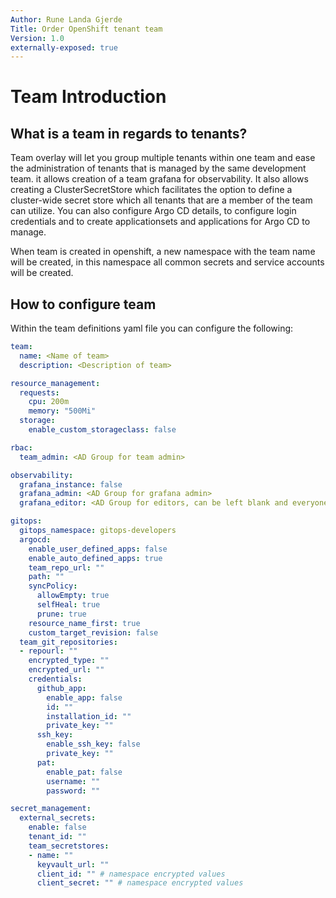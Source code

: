 ```yaml
---
Author: Rune Landa Gjerde
Title: Order OpenShift tenant team
Version: 1.0
externally-exposed: true
--- 
```

# Team Introduction

## What is a team in regards to tenants?

Team overlay will let you group multiple tenants within one team and ease the administration of tenants that is managed by the same development team. it allows creation of a team grafana for observability. It also allows creating a ClusterSecretStore which facilitates the option to define a cluster-wide secret store which all tenants that are a member of the team can utilize. You can also configure Argo CD details, to configure login credentials and to create applicationsets and applications for Argo CD to manage.

When team is created in openshift, a new namespace with the team name will be created, in this namespace all common secrets and service accounts will be created. 

## How to configure team

Within the team definitions yaml file you can configure the following:

```yaml
team:
  name: <Name of team>
  description: <Description of team>

resource_management:
  requests:
    cpu: 200m
    memory: "500Mi"
  storage:
    enable_custom_storageclass: false

rbac:  
  team_admin: <AD Group for team admin>

observability:
  grafana_instance: false
  grafana_admin: <AD Group for grafana admin>
  grafana_editor: <AD Group for editors, can be left blank and everyone will be editor>

gitops:
  gitops_namespace: gitops-developers
  argocd:
    enable_user_defined_apps: false
    enable_auto_defined_apps: true
    team_repo_url: ""
    path: ""
    syncPolicy:
      allowEmpty: true
      selfHeal: true
      prune: true
    resource_name_first: true
    custom_target_revision: false
  team_git_repositories:
  - repourl: "" 
    encrypted_type: ""
    encrypted_url: ""
    credentials:
      github_app: 
        enable_app: false
        id: ""
        installation_id: ""
        private_key: ""
      ssh_key:
        enable_ssh_key: false
        private_key: ""
      pat:
        enable_pat: false
        username: ""
        password: ""

secret_management:
  external_secrets:
    enable: false
    tenant_id: ""
    team_secretstores: 
    - name: ""
      keyvault_url: ""
      client_id: "" # namespace encrypted values
      client_secret: "" # namespace encrypted values
```

<!-- Moved to each feature under `<Team Features>` -->

<!-- # Features

```yaml
team:
  name: <name of team>
```
The team name chosen in team definitions value yaml is used in the tenant definitions yaml for connect tenants to the team. it is important that name is exactly the same.

```yaml
resource_management:
  requests:
    cpu: "200m"
    memory: "500Mi"
  storage:
    enable_custom_storageclass: false
```

Resource managment is used to set the cpu and memory request quotas for the team namespace.

```yaml
rbac:  
  team_admin: <AD Group for team admin>
```
rbac is used to give one specific group in openshift admin access over the team namespace. 

```yaml
observability:
  grafana_instance: false
  grafana_admin: <AD Group for grafana admin>
  grafana_editor: <AD Group for editors, can be left blank and everyone will be editor>
  notification:
    name: "teams-alert"
    type: teams <Tested with slack or teams, will most likely work with any webhook based type> 
    title: Grafana Alert
    webhook_url: "" <Slack or teams workflow webhook, will most likely work with other webhooks aswell>
    message: "An alert has been triggered in Grafana"
```
With observability you can enable a team grafana instance that uses the openshift credentials for login. This grafana instance will automaticly have datasources from all tenants managed by the team unless specificly disabled in the tenant definitions values yaml. grafana datasources from a tenant is default enabled. 

The grafana instance must have an admin group. it does not require editor group. but can be specified if multiple access levels is wanted. 

```yaml
gitops:
  argocd:
    enable_user_defined_apps: false
    enable_auto_defined_apps: true
    team_repo_url: ""
    path: ""
    syncPolicy:
      allowEmpty: true
      selfHeal: true
      prune: true
    resource_name_first: true
    custom_target_revision: false
  team_git_repositories:
  - repourl: "" 
    encrypted_type: ""
    encrypted_url: ""
    credentials:
      github_app: 
        enable_app: false
        id: ""
        installation_id: ""
        private_key: ""
      ssh_key:
        enable_ssh_key: false
        private_key: ""
      pat:
        enable_pat: false
        username: ""
        password: ""
```

The gitops feature is used to define the login credentials for Argo CD to use aswell as the repository Argo CD will use for the Argo CD applicationsets and applications.

You can read more in depth about this feature by following this link: [ArgoCD](../OpenShift%20Tenants/Tenant%20features/GitOps/argocd.md)

```yaml
secret_management:
  external_secrets:
    enable: false
    tenant_id: ""
    team_secretstores: 
    - name: ""
      keyvault_url: ""
      client_id: "" # namespace encrypted values
      client_secret: "" # namespace encrypted values
```

The secret managment feature is used to create global ClusterSecretStores in the team namespace, which can be utilized by multiple tenants that are a member of the team where the ClusterSecretStore is defined.

You can read more in depth about this feature by following this link: [Secret Managment](../OpenShift%20Tenants/Tenant%20features/external-secrets.md)
 -->
